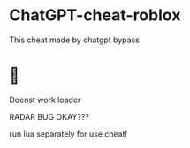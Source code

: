 # ChatGPT-cheat-roblox
This cheat made by chatgpt bypass

# 👿
Doenst work loader

RADAR BUG OKAY???

run lua separately for use cheat!
